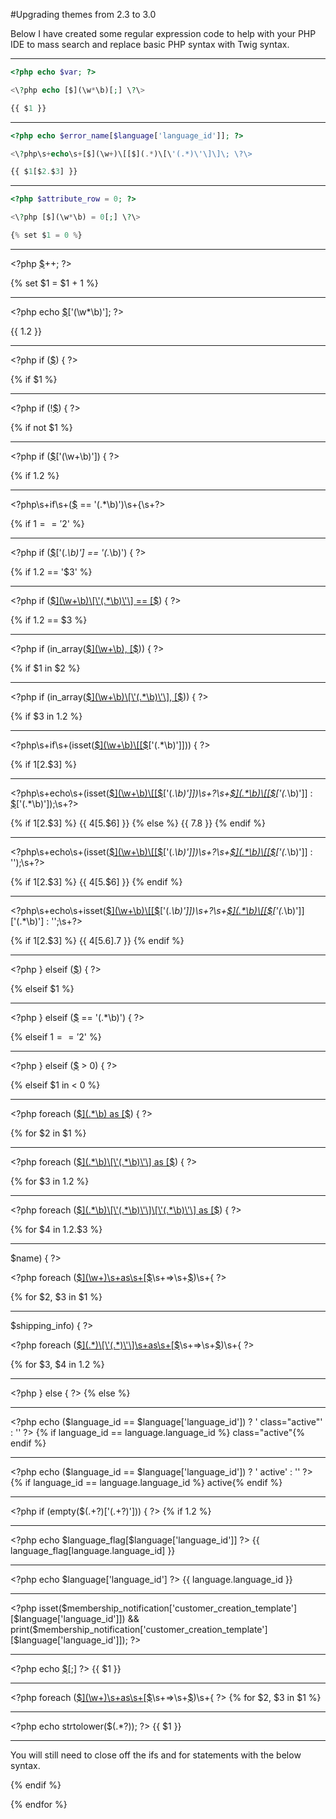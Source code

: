 #Upgrading themes from 2.3 to 3.0

Below I have created some regular expression code to help with your PHP IDE to mass search and replace basic PHP syntax with Twig syntax.

<hr>

```php
<?php echo $var; ?>
```

```php
<\?php echo [$](\w*\b)[;] \?\>
```

```php
{{ $1 }}
```

<hr>

```php
<?php echo $error_name[$language['language_id']]; ?>
```

```php
<\?php\s+echo\s+[$](\w+)\[[$](.*)\[\'(.*)\'\]\]\; \?\>
```

```php
{{ $1[$2.$3] }}
```

<hr>

```php
<?php $attribute_row = 0; ?>
```

```php
<\?php [$](\w*\b) = 0[;] \?\>
```

```php
{% set $1 = 0 %}
```

<hr>

<?php $filter_row++; ?>

<\?php [$](\w*\b)\+\+\; \?\>

{% set $1 = $1 + 1 %}

<hr>

<?php echo $var['key']; ?>

<\?php echo [$](\w*\b)\[\'(\w*\b)\'\]; \?>

{{ $1.$2 }}

<hr>

<?php if ($error_height) { ?>

<\?php if \([$](\w+\b)\) \{ \?\>

{% if $1 %}

<hr>

<?php if (!$shipping) { ?>

<\?php if \(\![$](\w+\b)\) \{ \?\>

{% if not $1 %}

<hr>

<?php if ($voucher['order']) { ?>

<\?php if \([$](\w+\b)\[\'(\w+\b)\'\]\) \{ \?\>

{% if $1.$2 %}

<hr>

<?php if ($sort == 'pd.name') { ?>

<\?php\s+if\s+\([$](\w+\b) == \'(.*\b)\'\)\s+\{\s+\?\>

{% if $1 == '$2' %}

<hr>

<?php if ($custom_field['type'] == 'date') { ?>

<\?php if \([$](\w+\b)\[\'(.*\b)\'\] == \'(.*\b)\'\) \{ \?\>

{% if $1.$2 == '$3' %}

<hr>

<?php if ($attribute_group['attribute_group_id'] == $attribute_group_id) { ?>

<\?php if \([$](\w+\b)\[\'(.*\b)\'\] == [$](.*\b)\) \{ \?\>

{% if $1.$2 == $3 %}

<hr>

<?php if (in_array($marketplace_code, $marketplaces_processing)) { ?>

<\?php if \(in_array\([$](\w+\b), [$](\w+\b)\)\) \{ \?\>

{% if $1 in $2 %}

<hr>

<?php if (in_array($category['category_id'], $selected)) { ?>

<\?php if \(in_array\([$](\w+\b)\[\'(.*\b)\'\], [$](\w+\b)\)\) \{ \?\>

{% if $3 in $1.$2 %}

<hr>

<?php if (isset($error_name[$language['language_id']])) { ?>

<\?php\s+if\s+\(isset\([$](\w+\b)\[[$](.*\b)\[\'(.*\b)\'\]\]\)\) \{ \?\>

{% if $1[$2.$3] %}

<hr>

<?php echo (isset($account_custom_field[$custom_field['custom_field_id']]) ? $account_custom_field[$custom_field['custom_field_id']] : $custom_field['value']); ?>

<\?php\s+echo\s+\(isset\([$](\w+\b)\[[$](.*\b)\[\'(.*\b)\'\]\]\)\s+\?\s+[$](.*\b)\[[$](.*\b)\[\'(.*\b)\'\]\] : [$](.*\b)\[\'(.*\b)\'\]\);\s+\?\>

{% if $1[$2.$3] %} {{ $4[$5.$6] }} {% else %} {{ $7.$8 }} {% endif %}

<hr>

<?php echo (isset($account_custom_field[$custom_field['custom_field_id']]) ? $account_custom_field[$custom_field['custom_field_id']] : ''); ?>

<\?php\s+echo\s+\(isset\([$](\w+\b)\[[$](.*\b)\[\'(.*\b)\'\]\]\)\s+\?\s+[$](.*\b)\[[$](.*\b)\[\'(.*\b)\'\]\] : \'\'\);\s+\?\>

{% if $1[$2.$3] %} {{ $4[$5.$6] }} {% endif %}

<hr>

<?php echo isset($information_description[$language['language_id']]) ? $information_description[$language['language_id']]['description'] : ''; ?>

<\?php\s+echo\s+isset\([$](\w+\b)\[[$](.*\b)\[\'(.*\b)\'\]\]\)\s+\?\s+[$](.*\b)\[[$](.*\b)\[\'(.*\b)\'\]\]\[\'(.*\b)\'\] : \'\';\s+\?\>

{% if $1[$2.$3] %} {{ $4[$5.$6].$7 }} {% endif %}

<hr>

<?php } elseif ($percentage) { ?>

<\?php \} elseif \([$](\w+\b)\) \{ \?\>

{% elseif $1 %}

<hr>

<?php } elseif ($amazon_login_button_size == 'large') { ?>

<\?php \} elseif \([$](\w+\b) == \'(.*\b)\'\) \{ \?\>

{% elseif $1 == '$2' %}

<hr>

<?php } elseif ($percentage < 0) { ?>

<\?php \} elseif \([$](\w+\b) \> 0\) \{ \?\>

{% elseif $1 in < 0 %}

<hr>

<?php foreach ($var1 as $var2) ?>

<\?php foreach \([$](.*\b) as [$](.*\b)\) \{ \?\>

{% for $2 in $1 %}

<hr>

<?php foreach ($custom_field['custom_field_value'] as $custom_field_value) { ?>

<\?php foreach \([$](.*\b)\[\'(.*\b)\'\] as [$](\w+)\) \{ \?\>

{% for $3 in $1.$2 %}

<hr>

<?php foreach ($setting['returns']['paidby'] as $v) { ?>

<\?php foreach \([$](.*\b)\[\'(.*\b)\'\]\[\'(.*\b)\'\] as [$](\w+)\) \{ \?\>

{% for $4 in $1.$2.$3 %}

<hr>

<?php foreach ($marketplaces as $id => $name) { ?>

<\?php foreach \([$](\w+)\s+as\s+[$](\w+)\s+=\>\s+[$](\w+)\)\s+\{ \?\>

{% for $2, $3 in $1 %}

<hr>

<?php foreach ($capture['shipping_info'] as $key => $shipping_info) { ?>

<\?php foreach \([$](.*)\[\'(.*)\'\]\s+as\s+[$](.*)\s+=\>\s+[$](\w+)\)\s+\{ \?\>

{% for $3, $4 in $1.$2 %}

<hr>

<\?php \} else \{ \?>
{% else %}

<hr>

<\?php echo \(\$language_id == \$language\[\'language_id\'\]\) \? \' class\=\"active\"\' : \'\' \?>
{% if language_id == language.language_id %} class="active"{% endif %}

<hr>

<\?php echo \(\$language_id == \$language\[\'language_id\'\]\) \? \' active\' \: \'\' \?>
{% if language_id == language.language_id %} active{% endif %}

<hr>

<\?php if \(empty\(\$(.+?)\[\'(.+?)\']\)\) { \?>
{% if $1.$2 %}

<hr>

<\?php echo \$language_flag\[\$language\[\'language_id\'\]\] \?>
{{ language_flag[language.language_id] }}

<hr>

<\?php echo \$language\[\'language_id\'\] \?>
{{ language.language_id }}

<hr>

<\?php isset\(\$membership_notification\[\'customer_creation_template'][$language['language_id']]) && print($membership_notification['customer_creation_template'][$language['language_id']]); ?>

<hr>

<\?php echo [$](\w*\b)[;] \?\>
{{ $1 }}

<hr>

<\?php foreach \([$](\w+)\s+as\s+[$](\w+)\s+=\>\s+[$](\w+)\)\s+\{ \?\>
{% for $2, $3 in $1 %}

<hr>

<\?php echo strtolower\(\$(.*?)\); \?>
{{ $1 }}

<hr>

You will still need to close off the ifs and for statements with the below syntax.

{% endif %}

{% endfor %}


